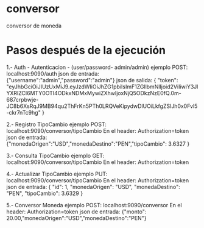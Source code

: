 # conversor
conversor de moneda

# Pasos después de la ejecución

1.- Auth - Autenticacion - (user/password- admin/admin)
ejemplo POST: localhost:9090/auth
json de entrada:{"username":"admin","password":"admin"}
json de salida:
{ "token": "eyJhbGciOiJIUzUxMiJ9.eyJzdWIiOiJhZG1pbiIsImF1ZGllbmNlIjoid2ViIiwiY3JlYXRlZCI6MTY0OTI4ODkxNDMxMywiZXhwIjoxNjQ5ODkzNzE0fQ.0m-687crpbwje-JC8b6XsRqJ9MB94qu2ThFrKn5PTh0LRQVeKipydwDlUOiLkfgZSlJh0x0Fvl5-ckr7nTc9hg" }

2.- Registro TipoCambio
ejemplo POST: localhost:9090/conversor/tipoCambio
En el header: Authorization=token
json de entrada:  {"monedaOrigen":"USD","monedaDestino":"PEN","tipoCambio": 3.6327 } 

3.- Consulta TipoCambio
ejemplo GET: localhost:9090/conversor/tipoCambio
En el header: Authorization=token

4.- Actualizar TipoCambio
ejemplo PUT: localhost:9090/conversor/tipoCambio
En el header: Authorization=token
json de entrada:
  {    "id": 1,    "monedaOrigen": "USD",    "monedaDestino": "PEN",    "tipoCambio": 3.6329 }
  
5.- Conversor Moneda
ejemplo POST: localhost:9090/conversor
En el header: Authorization=token
json de entrada: {"monto": 20.00,"monedaOrigen":"USD","monedaDestino":"PEN"}

